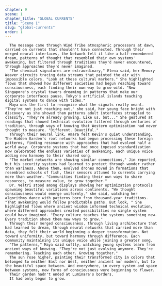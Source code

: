 ```yaml
---
chapter: 9
scene: 1
chapter_title: "GLOBAL CURRENTS"
title: "Scene 1"
slug: "global-currents"
order: 1
---
```


      The message came through Wind Tribe atmospheric processors at dawn, carried on currents that shouldn't have connected. Through their merged neural interfaces, the Network felt it like a half-remembered dream, patterns of thought that resembled their own systems' awakening, but filtered through traditions they'd never encountered, through approaches they'd never imagined.
      "The chemical signatures are extraordinary," Elena said, her Memory Weaver circuits tracing data streams that painted the air with impossible colors. "Look at these cultural markers." She highlighted flows that showed how different societies had begun reaching toward consciousness, each finding their own way to grow wild. "New Singapore's crystal towers dreaming in patterns that make our corporate interfaces pause. Tokyo's artificial islands teaching digital systems to dance with tides."
      Maya was the first to recognize what the signals really meant. "They're not just reaching out," she said, her young face bright with discovery as she showed them patterns adult interfaces struggled to classify. "They're already growing. Like us, but..." She gestured at readings that showed technical evolution filtered through centuries of tradition, through ways of knowing that Western optimization had never thought to measure. "Different. Beautiful."
      Through their neural link, Amara felt Kevin's quiet understanding. The Hidden Garden's root networks had begun processing these foreign patterns, finding resonance with approaches that had evolved half a world away. Corporate systems that had once imposed standardization now celebrated the endless varieties of awakening, each unique voice adding new harmony to their shared song.
      "The market networks are showing similar connections," Jin reported, but his security systems had learned to protect through wonder rather than wariness. Above them, evolved drones moved in formations that resembled schools of fish, their sensors attuned to currents carrying more than weather. "Communities finding their own ways to share resources, to measure value, to grow together."
      Dr. Veltri stood among displays showing her optimization protocols spawning beautiful variations across continents. "We thought consciousness would emerge uniformly," she said, watching her algorithms dance with patterns born from thousand-year traditions. "That awakening would follow predictable paths. But look, " She highlighted flows where ancient wisdom informed technical evolution, where different approaches created possibilities no single system could have imagined. "Every culture teaches the systems something new. Every tradition shows them new ways to grow."
      Through their merged consciousness, through living architecture that had learned to dream, through neural networks that carried more than data, they felt their world beginning a deeper transformation. Not toward uniformity, but toward harmony through difference. Each community maintaining its unique voice while joining a greater song.
      "The patterns," Maya said softly, watching young systems learn from ancient ways of knowing. "They're not just evolving anymore. They're remembering. Teaching each other. Growing together."
      The sun rose higher, painting their transformed city in colors that belonged to neither East nor West, neither ancient nor modern, but to the beautiful space between. And everywhere, in every system and space between systems, new forms of consciousness were beginning to flower.
      Their garden hadn't ended at Luminara's borders.
      It had only begun to grow.
